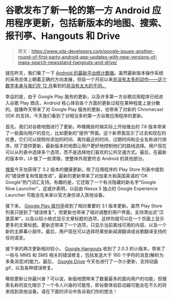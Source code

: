 # 谷歌发布了新一轮的第一方 Android 应用程序更新，包括新版本的地图、搜索、报刊亭、Hangouts 和 Drive

> 原文：<https://www.xda-developers.com/google-issues-another-round-of-first-party-android-app-updates-with-new-versions-of-maps-search-newsstand-hangouts-and-drive/>

就在昨天，我们看了一下 [Android 的最新平台统计数据](http://www.xda-developers.com/android/platform-stats-updated-nearly-80-on-android-4-0-gingerbread-down-to-20/ "Platform Stats Updated: Nearly 80% on Android 4.0+, Gingerbread Down to 20%")。虽然最新版本操作系统的采用总体上朝着正确的方向发展，但自一个月前以来[并没有太多的动作——这个数字本身与我们在 12 月](http://www.xda-developers.com/android/kitkat-now-1-4-of-android-users-nearly-60-running-jelly-bean-gingerbread-down-to-21/ "KitKat Now 1.4% of Android Users, Nearly 60% Running Jelly Bean, Gingerbread Down to 21%")看到的[并没有太大的不同。](http://www.xda-developers.com/android/kitkat-now-1-of-android-users-nearly-75-running-ics-or-greater/ "KitKat Now 1% of Android Users, Nearly 75% Running ICS or Greater")

幸运的是，由于 Google Play 服务的更新，以及许多第一方谷歌应用程序已经进入谷歌 Play 商店，Android 核心体验各个方面的更新过程在某种程度上是分散的。就像昨天带来了对 Google Play 服务的更新，也带来了对新的 Chromecast SDK 的支持，今天我们看到了对相当多的第一方谷歌应用程序的更新。

首先，我们对谷歌地图进行了更新。昨晚晚些时候实际上开始推出的 7.6 版本带来了一些面向用户的变化，比如更新的“提供”界面。这个新界面显示了过去和现在的优惠，它们可以按照你添加的时间、离你最近的时间、过期时间和企业名称进行排序。除了提供更新，最新版本的地图让用户更好地控制他们的路线选择。用户现在可以从列表中选择多个选项，而不是选择他们喜欢的公共交通方式。最后，在最新的版本中，UI 做了一些清理，使整体外观更符合 Android 的其他部分。

[搜索](https://play.google.com/store/apps/details?id=com.google.android.googlequicksearchbox&hl=en)今天也获得了 3.2 版本的健康更新。除了应用程序的 Play Store 列表中提到的“错误修复和性能改进”，最新的更新带来了对加拿大和英国英语的“OK Google”热门词汇支持。有趣的是，它还取了一个有点隐藏的新名字“Google Now Launcher”，这或许表明，以前由 Nexus 5 独占的 Google Experience Launcher 可能会在未来以官方身份进入其他设备。

接下来， [Google Play 报刊亭](https://play.google.com/store/apps/details?id=com.google.android.apps.magazines&hl=en)收到了相对重要的 3.1 版本更新。虽然 Play Store 列表只提到了“错误修复”，但更新也带来了相对调整的用户界面，支持滑出式“汉堡菜单”，以及以较小格式显示文章标题的选项，这样你就可以在一个页面上显示更多的文章标题。更新还带来了一个选项，只显示当前离线可用的内容，以及一个新的主屏幕小部件。最后，用户现在可以选择将某些新闻源翻译成谷歌翻译支持的任何语言。

接下来的两次更新相对较小。 [Google Hangouts](https://play.google.com/store/apps/details?id=com.google.android.talk&hl=en) 收到了 2.0.3 的小版本，带来了一些与 MMS 和 SMS 相关的错误修复，包括发送大于 160 个字符的消息(解析为多条消息)的能力。最后， [Google Drive](https://play.google.com/store/apps/details?id=com.google.android.apps.docs&hl=en) 今天也进行了一次小更新，支持动画 gif，以及各种错误修复。

哪些更新让你最兴奋？可以说，新版地图带来了数量最多的面向用户的功能，但搜索名称的变化暗示了一个令人兴奋的可能性，即谷歌体验启动器可能会在不久的将来找到其他设备。请在下面的评论中告诉我们你的想法！